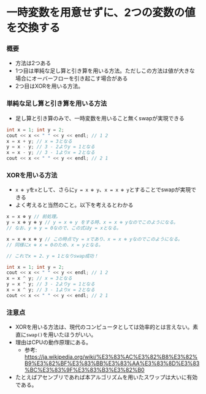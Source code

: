 # 一時変数を用意せずに、2つの変数の値を交換する
### 概要
- 方法は2つある
- 1つ目は単純な足し算と引き算を用いる方法。ただしこの方法は値が大きな場合にオーバーフローを引き起こす場合がある
- 2つ目はXORを用いる方法。

### 単純な足し算と引き算を用いる方法
- 足し算と引き算のみで、一時変数を用いること無くswapが実現できる

```cpp
int x = 1; int y = 2;
cout << x << " " << y << endl; // 1 2
x = x + y; // x = 3となる
y = x - y; // 3 - 2よりy = 1となる
x = x - y; // 3 - 1よりx = 2となる
cout << x << " " << y << endl; // 2 1
```

### XORを用いる方法
- `x ⊕ y`を`x`として、さらに`y = x ⊕ y`、`x = x ⊕ y`とすることでswapが実現できる
- よく考えると当然のこと。以下を考えるとわかる

```cpp
x = x ⊕ y // 前処理。
y = x ⊕ y ⊕ y // y = x ⊕ y をする時、x = x ⊕ yなのでこのようになる。
// なお、y ⊕ y = 0なので、この式はy = xとなる。

x = x ⊕ x ⊕ y // この時点でy = xであり、x = x ⊕ yなのでこのようになる。
// 同様にx ⊕ x = 0のため、x = yとなる。

// これでx = 2、y = 1となりswap成功！
```

```cpp
int x = 1; int y = 2;
cout << x << " " << y << endl; // 1 2
x = x ^ y; // x = 3となる
y = x ^ y; // 3 - 2よりy = 1となる
x = x ^ y; // 3 - 1よりx = 2となる
cout << x << " " << y << endl; // 2 1
```

### 注意点
- XORを用いる方法は、現代のコンピュータとしては効率的とは言えない。素直に`swap()`を用いたほうがいい。
- 理由はCPUの動作原理にある。
  - 参考: https://ja.wikipedia.org/wiki/%E3%83%AC%E3%82%B8%E3%82%B9%E3%82%BF%E3%83%BB%E3%83%AA%E3%83%8D%E3%83%BC%E3%83%9F%E3%83%B3%E3%82%B0
- たとえばアセンブリであれば本アルゴリズムを用いたスワップは大いに有効である。